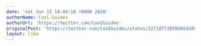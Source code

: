 ```yaml
---
date: 'Sat Jun 13 18:49:10 +0000 2020'
authorName: Cool Guides
authorUrl: 'https://twitter.com/CooIGuides'
originalPost: 'https://twitter.com/CooIGuides/status/1271877287898542080'
layout: like
---
```

